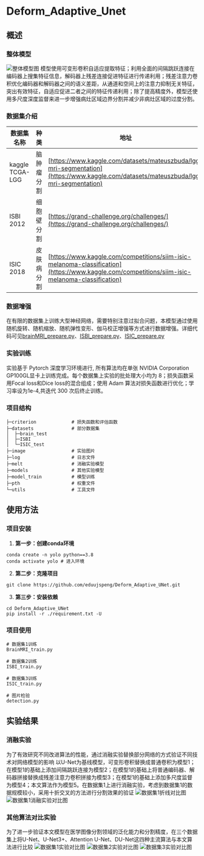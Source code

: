 # Deform_Adaptive_Unet
## 概述
### 整体模型
![整体模型图](/image/图1.jpg)
    模型使用可变形卷积自适应提取特征；利用全面的间隔跳跃连接在编码器上搜集特征信息，解码器上残差连接促进特征进行传递利用；残差注意力卷积优化编码器和解码器之间的语义差距，从通道和空间上的注意力抑制无关特征，突出有效特征，自适应促进二者之间的特征传递利用；除了提高精度外，模型还使用多尺度深度监督来进一步增强病灶区域边界分割并减少非病灶区域的过度分割。

### 数据集介绍
| 数据集名称  | 种类 | 地址 |
| ------------- | ------------- | ------------- |
| kaggle TCGA-LGG  | 脑肿瘤分割  | [https://www.kaggle.com/datasets/mateuszbuda/lgg-mri-segmentation](https://www.kaggle.com/datasets/mateuszbuda/lgg-mri-segmentation)  |
| ISBI 2012  | 细胞壁分割  | [https://grand-challenge.org/challenges/](https://grand-challenge.org/challenges/)  |
| ISIC 2018  | 皮肤病分割  | [https://www.kaggle.com/competitions/siim-isic-melanoma-classification](https://www.kaggle.com/competitions/siim-isic-melanoma-classification)  |

### 数据增强
在有限的数据集上训练大型神经网络，需要特别注意过拟合问题，本模型通过使用随机旋转、随机缩放、随机弹性变形、伽马校正增强等方式进行数据增强。详细代码可见[brainMRI_prepare.py](./utils/brainMRI_prepare.py)、[ISBI_prepare.py](./utils/ISBI_prepare.py)、[ISIC_prepare.py](./utils/ISIC_prepare.py)

### 实验训练
实验基于 Pytorch 深度学习环境进行, 所有算法均在单张 NVIDIA Corporation GP100GL显卡上训练完成。每个数据集上实验的批处理大小均为 8；损失函数采用Focal loss和Dice loss的混合组成；使用 Adam 算法对损失函数进行优化；学习率设为1e-4,共迭代 300 次后终止训练。

### 项目结构
    ├─criterion             # 损失函数和评估函数
    ├─datasets              # 部分数据集
    │  ├─brain_test
    │  ├─ISBI
    │  └─ISIC_test
    ├─image                 # 实验图片
    ├─log                   # 日志文件
    ├─melt                  # 消融实验模型
    ├─models                # 其他实验模型
    ├─model_train           # 模型训练
    ├─pth                   # 权重文件
    └─utils                 # 工具文件

## 使用方法
### 项目安装
1. **第一步：创建conda环境**
```
conda create -n yolo python==3.8
conda activate yolo # 进入环境
```

2. **第二步：克隆项目**
```
git clone https://github.com/eduujspeng/Deform_Adaptive_UNet.git
```

3. **第三步：安装依赖**
```
cd Deform_Adaptive_UNet
pip install -r ./requirement.txt -U
```
### 项目使用
```
# 数据集1训练
BrainMRI_train.py

# 数据集2训练
ISBI_train.py

# 数据集3训练
ISIC_train.py

# 图片检验
detection.py
```

## 实验结果
### 消融实验
为了有效研究不同改进算法的性能，通过消融实验替换部分网络的方式验证不同技术对网络模型的影响
以U-Net为基线模型，可变形卷积替换成普通卷积为模型1；在模型1的基础上添加间隔跳跃连接为模型2；在模型1的基础上将普通编码器、解码器拼接替换成残差注意力卷积拼接为模型3；在模型1的基础上添加多尺度监督为模型4；本文算法作为模型5。在数据集1上进行消融实验，考虑到数据集1的数据规模较小，采用十折交叉的方法进行分割效果的验证
![数据集1折线对比图](/image/图7.jpg)
![数据集1消融实验对比图](/image/图8.jpg)

### 其他算法对比实验
为了进一步验证本文模型在医学图像分割领域的泛化能力和分割精度，在三个数据集上将U-Net、U-Net3+、Attention U-Net、DU-Net这四种主流算法与本文算法进行比较
![数据集1实验对比图](/image/图9.jpg)
![数据集2实验对比图](/image/图10.jpg)
![数据集3实验对比图](/image/图11.jpg)



